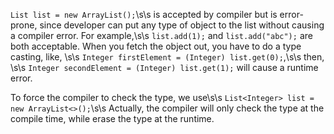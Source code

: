 ```List list = new ArrayList();```\s\s 
is accepted by compiler but is error-prone, since developer can put any type of object to the list without causing a compiler error. For example,\s\s
```list.add(1);``` and ```list.add("abc");``` are both acceptable. When you fetch the object out, you have to do a type casting, like, \s\s
```Integer firstElement = (Integer) list.get(0);```,\s\s then, \s\s
```Integer secondElement = (Integer) list.get(1);``` will cause a runtime error.

To force the compiler to check the type, we use\s\s
```List<Integer> list = new ArrayList<>();```\s\s
Actually, the compiler will only check the type at the compile time, while erase the type at the runtime. 

